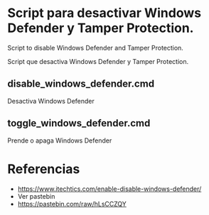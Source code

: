 # Script para desactivar Windows Defender y Tamper Protection.
Script to disable Windows Defender and Tamper Protection.

Script que desactiva Windows Defender y Tamper Protection.

## disable_windows_defender.cmd
Desactiva Windows Defender

## toggle_windows_defender.cmd
Prende o apaga Windows Defender

# Referencias
+ https://www.itechtics.com/enable-disable-windows-defender/
+ Ver pastebin
+ https://pastebin.com/raw/hLsCCZQY